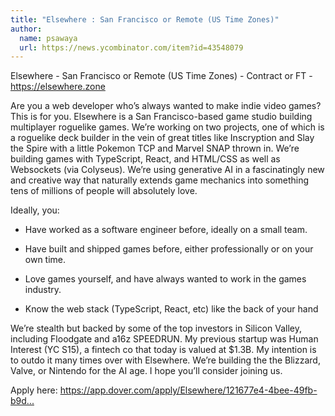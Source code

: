 ```yaml
---
title: "Elsewhere : San Francisco or Remote (US Time Zones)"
author:
  name: psawaya
  url: https://news.ycombinator.com/item?id=43548079
---
```

Elsewhere - San Francisco or Remote (US Time Zones) - Contract or FT - <a href="https:&#x2F;&#x2F;elsewhere.zone" rel="nofollow">https:&#x2F;&#x2F;elsewhere.zone</a>

Are you a web developer who’s always wanted to make indie video games? This is for you.
Elsewhere is a San Francisco-based game studio building multiplayer roguelike games. We’re working on two projects, one of which is a roguelike deck builder in the vein of great titles like Inscryption and Slay the Spire with a little Pokemon TCP and Marvel SNAP thrown in.
We’re building games with TypeScript, React, and HTML&#x2F;CSS as well as Websockets (via Colyseus). We’re using generative AI in a fascinatingly new and creative way that naturally extends game mechanics into something tens of millions of people will absolutely love.

Ideally, you:

* Have worked as a software engineer before, ideally on a small team.

* Have built and shipped games before, either professionally or on your own time.

* Love games yourself, and have always wanted to work in the games industry.

* Know the web stack (TypeScript, React, etc) like the back of your hand

We’re stealth but backed by some of the top investors in Silicon Valley, including Floodgate and a16z SPEEDRUN. My previous startup was Human Interest (YC S15), a fintech co that today is valued at $1.3B. My intention is to outdo it many times over with Elsewhere. We’re building the the Blizzard, Valve, or Nintendo for the AI age. I hope you’ll consider joining us.

Apply here: <a href="https:&#x2F;&#x2F;app.dover.com&#x2F;apply&#x2F;Elsewhere&#x2F;121677e4-4bee-49fb-b9d5-6459661154cb&#x2F;?rs=76643084" rel="nofollow">https:&#x2F;&#x2F;app.dover.com&#x2F;apply&#x2F;Elsewhere&#x2F;121677e4-4bee-49fb-b9d...</a>
<JobApplication />

